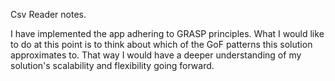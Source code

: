 
Csv Reader notes.

I have implemented the app adhering to GRASP principles. 
What I would like to do at this point is to think about 
which of the GoF patterns this solution approximates to. 
That way I would have a deeper understanding of my solution's scalability and flexibility 
going forward. 





